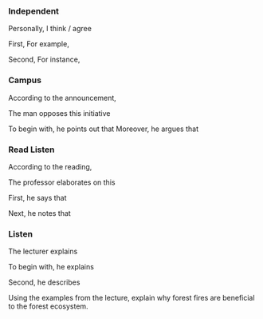 
### Independent

Personally, I think / agree

First,
For example,

Second,
For instance,





### Campus

According to the announcement,

The man opposes this initiative

To begin with, he points out that
Moreover, he argues that





### Read Listen

According to the reading, 

The professor elaborates on this

First, he says that

Next, he notes that







### Listen

The lecturer explains

To begin with, he explains

Second, he describes


Using the examples from the lecture, explain why forest fires are beneficial to the forest ecosystem.

